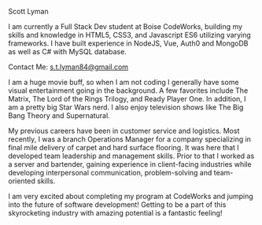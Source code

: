 Scott Lyman

I am currently a Full Stack Dev student at Boise CodeWorks, building my skills and knowledge in HTML5, CSS3, and Javascript ES6 utilizing varying frameworks.  I have built experience in NodeJS, Vue, Auth0 and MongoDB as well as C# with MySQL database.

Contact Me: s.t.lyman84@gmail.com

I am a huge movie buff, so when I am not coding I generally have some visual entertainment going in the background.  A few favorites include The Matrix, The Lord of the Rings Trilogy, and Ready Player One. In addition, I am a pretty big Star Wars nerd. I also enjoy television shows like The Big Bang Theory and Supernatural.

My previous careers have been in customer service and logistics.  Most recently, I was a branch Operations Manager for a company specializing in final mile delivery of carpet and hard surface flooring.  It was here that I developed team leadership and management skills.  Prior to that I worked as a server and bartender, gaining experience in client-facing industries while developing interpersonal communication, problem-solving and team-oriented skills.  

I am very excited about completing my program at CodeWorks and jumping into the future of software development!  Getting to be a part of this skyrocketing industry with amazing potential is a fantastic feeling!

